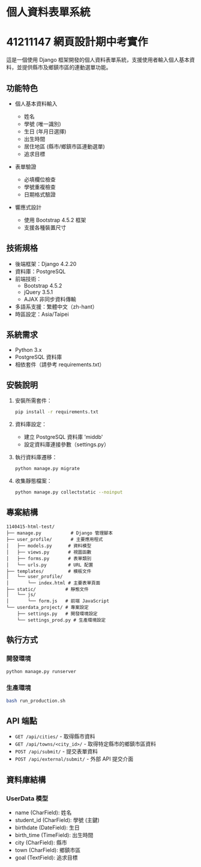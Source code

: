 # 個人資料表單系統
# 41211147 網頁設計期中考實作

這是一個使用 Django 框架開發的個人資料表單系統，支援使用者輸入個人基本資料，並提供縣市及鄉鎮市區的連動選單功能。

## 功能特色

- 個人基本資料輸入
  - 姓名
  - 學號 (唯一識別)
  - 生日 (年月日選擇)
  - 出生時間
  - 居住地區 (縣市/鄉鎮市區連動選單)
  - 追求目標

- 表單驗證
  - 必填欄位檢查
  - 學號重複檢查
  - 日期格式驗證

- 響應式設計
  - 使用 Bootstrap 4.5.2 框架
  - 支援各種裝置尺寸

## 技術規格

- 後端框架：Django 4.2.20
- 資料庫：PostgreSQL
- 前端技術：
  - Bootstrap 4.5.2
  - jQuery 3.5.1
  - AJAX 非同步資料傳輸
- 多語系支援：繁體中文（zh-hant）
- 時區設定：Asia/Taipei

## 系統需求

- Python 3.x
- PostgreSQL 資料庫
- 相依套件（請參考 requirements.txt）

## 安裝說明

1. 安裝所需套件：
   ```bash
   pip install -r requirements.txt
   ```

2. 資料庫設定：
   - 建立 PostgreSQL 資料庫 'middb'
   - 設定資料庫連接參數（settings.py）

3. 執行資料庫遷移：
   ```bash
   python manage.py migrate
   ```

4. 收集靜態檔案：
   ```bash
   python manage.py collectstatic --noinput
   ```

## 專案結構

```
1140415-html-test/
├── manage.py           # Django 管理腳本
├── user_profile/       # 主要應用程式
│   ├── models.py      # 資料模型
│   ├── views.py       # 視圖函數
│   ├── forms.py       # 表單類別
│   └── urls.py        # URL 配置
├── templates/         # 模板文件
│   └── user_profile/
│       └── index.html # 主要表單頁面
├── static/           # 靜態文件
│   └── js/
│       └── form.js   # 前端 JavaScript
└── userdata_project/ # 專案設定
    ├── settings.py   # 開發環境設定
    └── settings_prod.py # 生產環境設定
```

## 執行方式

### 開發環境
```bash
python manage.py runserver
```

### 生產環境
```bash
bash run_production.sh
```

## API 端點

- `GET /api/cities/` - 取得縣市資料
- `GET /api/towns/<city_id>/` - 取得特定縣市的鄉鎮市區資料
- `POST /api/submit/` - 提交表單資料
- `POST /api/external/submit/` - 外部 API 提交介面

## 資料庫結構

### UserData 模型
- name (CharField): 姓名
- student_id (CharField): 學號 (主鍵)
- birthdate (DateField): 生日
- birth_time (TimeField): 出生時間
- city (CharField): 縣市
- town (CharField): 鄉鎮市區
- goal (TextField): 追求目標
